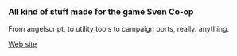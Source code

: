 ### All kind of stuff made for the game Sven Co-op

From angelscript, to utility tools to campaign ports, really. anything.

[Web site](https://mikk155.github.io/Sven-Co-op/)